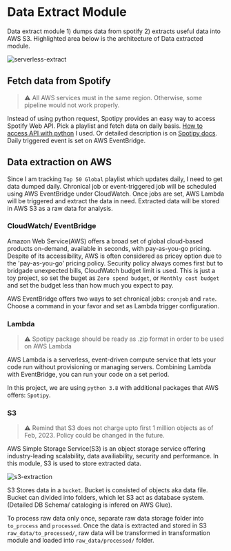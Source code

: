 # Data Extract Module
Data extract module 1) dumps data from spotify 2) extracts useful data into AWS S3. Highlighted area below is the architecture of Data extracted module.

![serverless-extract](https://user-images.githubusercontent.com/43290363/224507943-eeddc6ea-2616-4d23-bb96-f50ecebfc280.png)

## Fetch data from Spotify
> ⚠️ All AWS services must in the same region. Otherwise, some pipeline would not work properly. 

Instead of using python request, Spotipy provides an easy way to access Spotify Web API. Pick a playlist and fetch data on daily basis. [How to access API with python](https://github.com/sombiee/spotify-serverless-ETL-pipeline) I used. Or detailed description is on [Spotipy docs](https://spotipy.readthedocs.io/en/2.22.1/). Daily triggered event is set on AWS EventBridge.

## Data extraction on AWS
Since I am tracking `Top 50 Global` playlist which updates daily, I need to get data dumped daily. Chronical job or event-triggered job will be scheduled using AWS EventBridge under CloudWatch. Once jobs are set, AWS Lambda will be triggered and extract the data in need. Extracted data will be stored in AWS S3 as a raw data for analysis. 

### CloudWatch/ EventBridge
Amazon Web Service(AWS) offers a broad set of global cloud-based products on-demand, available in seconds, with pay-as-you-go pricing. Despite of its accessibility, AWS is often considered as pricey option due to the 'pay-as-you-go' pricing policy. Security policy always comes first but to bridgade unexpected bills, CloudWatch budget limit is used. This is just a toy project, so set the buget as `Zero spend budget`, or `Monthly cost budget` and set the budget less than how much you expect to pay.

AWS EventBridge offers two ways to set chronical jobs: `cronjob` and `rate`. Choose a command in your favor and set as Lambda trigger configuration.

### Lambda
> ⚠️ Spotipy package should be ready as .zip format in order to be used on AWS Lambda

AWS Lambda is a serverless, event-driven compute service that lets your code run without provisioning or managing servers. Combining Lambda with EventBridge, you can run your code on a set period.

In this project, we are using `python 3.8` with additional packages that AWS offers: `Spotipy`. 

### S3
> ⚠️ Remind that S3 does not charge upto first 1 million objects as of Feb, 2023. Policy could be changed in the future. 

AWS Simple Storage Service(S3) is an object storage service offering industry-leading scalability, data availiability, security and performance. In this module, S3 is used to store extracted data. 

![s3-extraction](https://user-images.githubusercontent.com/43290363/224534458-9e6eb3fa-16da-4a1e-b8de-7744f3c9d631.png)

S3 Stores data in a `bucket`. Bucket is consisted of objects aka data file. Bucket can divided into folders, which let S3 act as database system. (Detailed DB Schema/ cataloging is infered on AWS Glue). 

To process raw data only once, separate raw data storage folder into `to_process` and `processed`. Once the data is extracted and stored in S3 `raw_data/to_processed/`, raw data will be transformed in transformation module and loaded into `raw_data/processed/` folder.